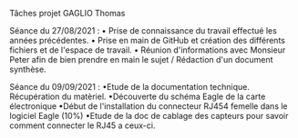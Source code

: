 Tâches projet GAGLIO Thomas

Séance du 27/08/2021 :
•    Prise de connaissance du travail effectué les années précédentes.
•    Prise en main de GitHub et création des différents fichiers et de l'espace de travail.
•    Réunion d'informations avec Monsieur Peter afin de bien prendre en main le sujet / Rédaction d'un document synthèse.


Séance du 09/09/2021 :
•Etude de la documentation technique. Récupération du matèriel.
•Découverte du schéma Eagle de la carte électronique
•Début de l'installation du connecteur RJ454 femelle dans le logiciel Eagle (10%)
•Etude de la doc de cablage des capteurs pour savoir comment connecter le RJ45 a ceux-ci.


